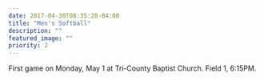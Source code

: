 ```yaml
---
date: 2017-04-30T08:35:20-04:00
title: "Men's Softball"
description: ""
featured_image: ""
priority: 2
---
```


First game on Monday, May 1 at Tri-County Baptist Church. Field 1, 6:15PM.